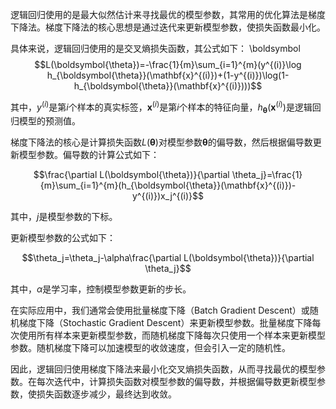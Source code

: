 逻辑回归使用的是最大似然估计来寻找最优的模型参数，其常用的优化算法是梯度下降法。梯度下降法的核心思想是通过迭代来更新模型参数，使损失函数最小化。

具体来说，逻辑回归使用的是交叉熵损失函数，其公式如下：
\boldsymbol
$$L(\boldsymbol{\theta})=-\frac{1}{m}\sum_{i=1}^{m}(y^{(i)}\log h_{\boldsymbol{\theta}}(\mathbf{x}^{(i)})+(1-y^{(i)})\log(1-h_{\boldsymbol{\theta}}(\mathbf{x}^{(i)})))$$

其中，$y^{(i)}$是第$i$个样本的真实标签，$\mathbf{x}^{(i)}$是第$i$个样本的特征向量，$h_{\boldsymbol{\theta}}(\mathbf{x}^{(i)})$是逻辑回归模型的预测值。

梯度下降法的核心是计算损失函数$L(\boldsymbol{\theta})$对模型参数$\boldsymbol{\theta}$的偏导数，然后根据偏导数更新模型参数。偏导数的计算公式如下：

$$\frac{\partial L(\boldsymbol{\theta})}{\partial \theta_j}=\frac{1}{m}\sum_{i=1}^{m}(h_{\boldsymbol{\theta}}(\mathbf{x}^{(i)})-y^{(i)})x_j^{(i)}$$

其中，$j$是模型参数的下标。

更新模型参数的公式如下：

$$\theta_j=\theta_j-\alpha\frac{\partial L(\boldsymbol{\theta})}{\partial \theta_j}$$

其中，$\alpha$是学习率，控制模型参数更新的步长。

在实际应用中，我们通常会使用批量梯度下降（Batch Gradient Descent）或随机梯度下降（Stochastic Gradient Descent）来更新模型参数。批量梯度下降每次使用所有样本来更新模型参数，而随机梯度下降每次只使用一个样本来更新模型参数。随机梯度下降可以加速模型的收敛速度，但会引入一定的随机性。

因此，逻辑回归使用梯度下降法来最小化交叉熵损失函数，从而寻找最优的模型参数。在每次迭代中，计算损失函数对模型参数的偏导数，并根据偏导数更新模型参数，使损失函数逐步减少，最终达到收敛。